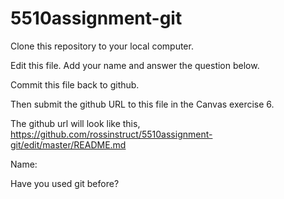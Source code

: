 # 5510assignment-git



Clone this repository to your local computer.

Edit this file. Add your name and answer the question below.

Commit this file back to github.

Then submit the github URL to this file in the Canvas exercise 6.

The github url will look like this, 
https://github.com/rossinstruct/5510assignment-git/edit/master/README.md



Name:

Have you used git before? 
